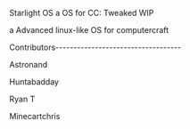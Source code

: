 Starlight OS 
a OS for CC: Tweaked WIP 

a Advanced linux-like OS for computercraft 

Contributors-----------------------------------

Astronand

Huntabadday

Ryan T

Minecartchris
